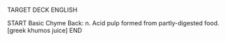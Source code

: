 TARGET DECK
ENGLISH

START
Basic
Chyme
Back: n. Acid pulp formed from partly-digested food. [greek khumos juice]
END
